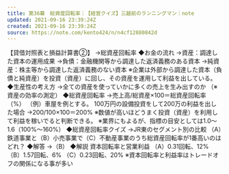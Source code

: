 ```yaml
---
title: 第36幕　総資産回転率｜【経営クイズ】三越前のランニングマン｜note
updated: 2021-09-16 23:39:24Z
created: 2021-09-16 23:39:24Z
source: https://note.com/kento424/n/n4cf12880842d
---
```


【貸借対照表と損益計算書②】
→総資産回転率
◆お金の流れ
→資産：調達した資本の運用成果
→負債：金融機関等から調達した返済義務のある資本
→純資産：株主等から調達した返済義務のない資本
※企業は外部から調達した資本（負債と純資産）を投資（資産）に回し、その資産を運用して利益を出している。
◆生産性の考え方
→全ての資産を使っていかに多くの売上を生み出すのか
（※資産の効率の測定）
◆総資産回転率
→売上高/総資産×100＝総資産回転率（%）
（例）車屋を例とする。
100万円の設備投資をして200万の利益を出した場合
→200/100×100＝200%
※数値が高いほどうまく投資（資産）を利用して利益を稼いでると判断できる。
※業界にもよるが、指標の目安としては1.0〜1.6（100%〜160%）
◆総資産回転率クイズ
→JR東のセグメント別の比較
（A）鉄道事業と（B）小売事業で（C）不動産事業のうち総資産回転率が1番高いのはどれ？
◆解答
→（B）
◆解説
資本回転率と営業利益
（A）0.31回転、12%
（B）1.57回転、6%
（C）0.23回転、20%
※資本回転率と利益率はトレードオフの関係になる事が多い
